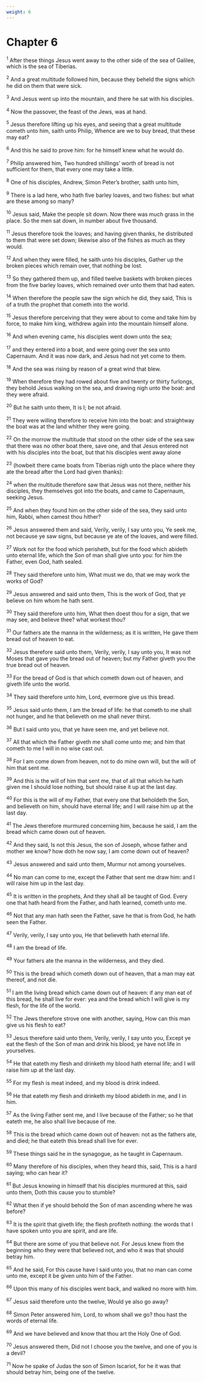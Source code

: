```yaml
---
weight: 6
---
```


# Chapter 6

<sup>1</sup> After these things Jesus went away to the other side of the sea of Galilee, which is the sea of Tiberias. 

<sup>2</sup> And a great multitude followed him, because they beheld the signs which he did on them that were sick. 

<sup>3</sup> And Jesus went up into the mountain, and there he sat with his disciples. 

<sup>4</sup> Now the passover, the feast of the Jews, was at hand. 

<sup>5</sup> Jesus therefore lifting up his eyes, and seeing that a great multitude cometh unto him, saith unto Philip, Whence are we to buy bread, that these may eat? 

<sup>6</sup> And this he said to prove him: for he himself knew what he would do. 

<sup>7</sup> Philip answered him, Two hundred shillings’ worth of bread is not sufficient for them, that every one may take a little. 

<sup>8</sup> One of his disciples, Andrew, Simon Peter’s brother, saith unto him, 

<sup>9</sup> There is a lad here, who hath five barley loaves, and two fishes: but what are these among so many? 

<sup>10</sup> Jesus said, Make the people sit down. Now there was much grass in the place. So the men sat down, in number about five thousand. 

<sup>11</sup> Jesus therefore took the loaves; and having given thanks, he distributed to them that were set down; likewise also of the fishes as much as they would. 

<sup>12</sup> And when they were filled, he saith unto his disciples, Gather up the broken pieces which remain over, that nothing be lost. 

<sup>13</sup> So they gathered them up, and filled twelve baskets with broken pieces from the five barley loaves, which remained over unto them that had eaten. 

<sup>14</sup> When therefore the people saw the sign which he did, they said, This is of a truth the prophet that cometh into the world. 

<sup>15</sup> Jesus therefore perceiving that they were about to come and take him by force, to make him king, withdrew again into the mountain himself alone. 

<sup>16</sup> And when evening came, his disciples went down unto the sea; 

<sup>17</sup> and they entered into a boat, and were going over the sea unto Capernaum. And it was now dark, and Jesus had not yet come to them. 

<sup>18</sup> And the sea was rising by reason of a great wind that blew. 

<sup>19</sup> When therefore they had rowed about five and twenty or thirty furlongs, they behold Jesus walking on the sea, and drawing nigh unto the boat: and they were afraid. 

<sup>20</sup> But he saith unto them, It is I; be not afraid. 

<sup>21</sup> They were willing therefore to receive him into the boat: and straightway the boat was at the land whither they were going. 

<sup>22</sup> On the morrow the multitude that stood on the other side of the sea saw that there was no other boat there, save one, and that Jesus entered not with his disciples into the boat, but that his disciples went away alone 

<sup>23</sup> (howbeit there came boats from Tiberias nigh unto the place where they ate the bread after the Lord had given thanks): 

<sup>24</sup> when the multitude therefore saw that Jesus was not there, neither his disciples, they themselves got into the boats, and came to Capernaum, seeking Jesus. 

<sup>25</sup> And when they found him on the other side of the sea, they said unto him, Rabbi, when camest thou hither? 

<sup>26</sup> Jesus answered them and said, Verily, verily, I say unto you, Ye seek me, not because ye saw signs, but because ye ate of the loaves, and were filled. 

<sup>27</sup> Work not for the food which perisheth, but for the food which abideth unto eternal life, which the Son of man shall give unto you: for him the Father, even God, hath sealed. 

<sup>28</sup> They said therefore unto him, What must we do, that we may work the works of God? 

<sup>29</sup> Jesus answered and said unto them, This is the work of God, that ye believe on him whom he hath sent. 

<sup>30</sup> They said therefore unto him, What then doest thou for a sign, that we may see, and believe thee? what workest thou? 

<sup>31</sup> Our fathers ate the manna in the wilderness; as it is written, He gave them bread out of heaven to eat. 

<sup>32</sup> Jesus therefore said unto them, Verily, verily, I say unto you, It was not Moses that gave you the bread out of heaven; but my Father giveth you the true bread out of heaven. 

<sup>33</sup> For the bread of God is that which cometh down out of heaven, and giveth life unto the world. 

<sup>34</sup> They said therefore unto him, Lord, evermore give us this bread. 

<sup>35</sup> Jesus said unto them, I am the bread of life: he that cometh to me shall not hunger, and he that believeth on me shall never thirst. 

<sup>36</sup> But I said unto you, that ye have seen me, and yet believe not. 

<sup>37</sup> All that which the Father giveth me shall come unto me; and him that cometh to me I will in no wise cast out. 

<sup>38</sup> For I am come down from heaven, not to do mine own will, but the will of him that sent me. 

<sup>39</sup> And this is the will of him that sent me, that of all that which he hath given me I should lose nothing, but should raise it up at the last day. 

<sup>40</sup> For this is the will of my Father, that every one that beholdeth the Son, and believeth on him, should have eternal life; and I will raise him up at the last day. 

<sup>41</sup> The Jews therefore murmured concerning him, because he said, I am the bread which came down out of heaven. 

<sup>42</sup> And they said, Is not this Jesus, the son of Joseph, whose father and mother we know? how doth he now say, I am come down out of heaven? 

<sup>43</sup> Jesus answered and said unto them, Murmur not among yourselves. 

<sup>44</sup> No man can come to me, except the Father that sent me draw him: and I will raise him up in the last day. 

<sup>45</sup> It is written in the prophets, And they shall all be taught of God. Every one that hath heard from the Father, and hath learned, cometh unto me. 

<sup>46</sup> Not that any man hath seen the Father, save he that is from God, he hath seen the Father. 

<sup>47</sup> Verily, verily, I say unto you, He that believeth hath eternal life. 

<sup>48</sup> I am the bread of life. 

<sup>49</sup> Your fathers ate the manna in the wilderness, and they died. 

<sup>50</sup> This is the bread which cometh down out of heaven, that a man may eat thereof, and not die. 

<sup>51</sup> I am the living bread which came down out of heaven: if any man eat of this bread, he shall live for ever: yea and the bread which I will give is my flesh, for the life of the world. 

<sup>52</sup> The Jews therefore strove one with another, saying, How can this man give us his flesh to eat? 

<sup>53</sup> Jesus therefore said unto them, Verily, verily, I say unto you, Except ye eat the flesh of the Son of man and drink his blood, ye have not life in yourselves. 

<sup>54</sup> He that eateth my flesh and drinketh my blood hath eternal life; and I will raise him up at the last day. 

<sup>55</sup> For my flesh is meat indeed, and my blood is drink indeed. 

<sup>56</sup> He that eateth my flesh and drinketh my blood abideth in me, and I in him. 

<sup>57</sup> As the living Father sent me, and I live because of the Father; so he that eateth me, he also shall live because of me. 

<sup>58</sup> This is the bread which came down out of heaven: not as the fathers ate, and died; he that eateth this bread shall live for ever. 

<sup>59</sup> These things said he in the synagogue, as he taught in Capernaum. 

<sup>60</sup> Many therefore of his disciples, when they heard this, said, This is a hard saying; who can hear it? 

<sup>61</sup> But Jesus knowing in himself that his disciples murmured at this, said unto them, Doth this cause you to stumble? 

<sup>62</sup> What then if ye should behold the Son of man ascending where he was before? 

<sup>63</sup> It is the spirit that giveth life; the flesh profiteth nothing: the words that I have spoken unto you are spirit, and are life. 

<sup>64</sup> But there are some of you that believe not. For Jesus knew from the beginning who they were that believed not, and who it was that should betray him. 

<sup>65</sup> And he said, For this cause have I said unto you, that no man can come unto me, except it be given unto him of the Father. 

<sup>66</sup> Upon this many of his disciples went back, and walked no more with him. 

<sup>67</sup> Jesus said therefore unto the twelve, Would ye also go away? 

<sup>68</sup> Simon Peter answered him, Lord, to whom shall we go? thou hast the words of eternal life. 

<sup>69</sup> And we have believed and know that thou art the Holy One of God. 

<sup>70</sup> Jesus answered them, Did not I choose you the twelve, and one of you is a devil? 

<sup>71</sup> Now he spake of Judas the son of Simon Iscariot, for he it was that should betray him, being one of the twelve. 


